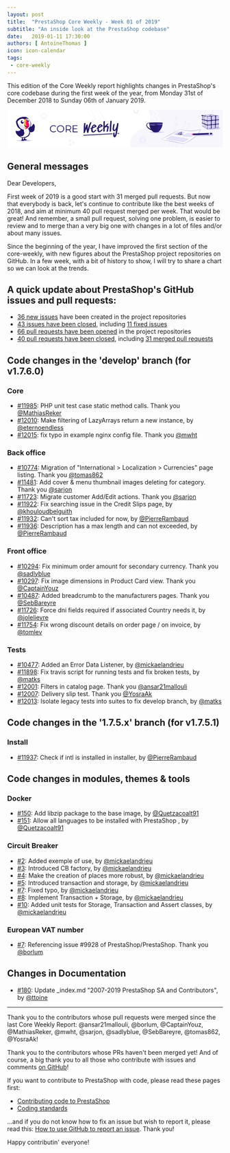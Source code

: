 ```yaml
---
layout: post
title:  "PrestaShop Core Weekly - Week 01 of 2019"
subtitle: "An inside look at the PrestaShop codebase"
date:   2019-01-11 17:30:00
authors: [ AntoineThomas ]
icon: icon-calendar
tags:
 - core-weekly
---
```


This edition of the Core Weekly report highlights changes in PrestaShop's core codebase during the first week of the year, from Monday 31st of December 2018 to Sunday 06th of January 2019.

![Core Weekly banner](/assets/images/2018/12/banner-core-weekly.jpg)


## General messages

Dear Developers,

First week of 2019 is a good start with 31 merged pull requests. But now that everybody is back, let's continue to contribute like the best weeks of 2018, and aim at minimum 40 pull request merged per week. That would be great! And remember, a small pull request, solving one problem, is easier to review and to merge than a very big one with changes in a lot of files and/or about many issues.

Since the beginning of the year, I have improved the first section of the core-weekly, with new figures about the PrestaShop project repositories on GitHub. In a few week, with a bit of history to show, I will try to share a chart so we can look at the trends.


## A quick update about PrestaShop's GitHub issues and pull requests:

- [36 new issues](https://github.com/search?q=org%3APrestaShop+is%3Apublic++-repo%3Aprestashop%2Fprestashop.github.io++is%3Aissue+created%3A2018-12-31..2019-01-06) have been created in the project repositories
- [43 issues have been closed](https://github.com/search?q=org%3APrestaShop+is%3Apublic++-repo%3Aprestashop%2Fprestashop.github.io++is%3Aissue+closed%3A2018-12-31..2019-01-06), including [11 fixed issues](https://github.com/search?q=org%3APrestaShop+is%3Apublic++-repo%3Aprestashop%2Fprestashop.github.io++is%3Aissue+label%3Afixed+closed%3A2018-12-31..2019-01-06)
- [66 pull requests have been opened](https://github.com/search?q=org%3APrestaShop+is%3Apublic++-repo%3Aprestashop%2Fprestashop.github.io++is%3Apr+created%3A2018-12-31..2019-01-06) in the project repositories
- [40 pull requests have been closed](https://github.com/search?q=org%3APrestaShop+is%3Apublic++-repo%3Aprestashop%2Fprestashop.github.io++is%3Apr+closed%3A2018-12-31..2019-01-06), including [31 merged pull requests](https://github.com/search?q=org%3APrestaShop+is%3Apublic++-repo%3Aprestashop%2Fprestashop.github.io++is%3Apr+merged%3A2018-12-31..2019-01-06)

## Code changes in the 'develop' branch (for v1.7.6.0)

### Core

* [#11985](https://github.com/PrestaShop/PrestaShop/pull/11985): PHP unit test case static method calls. Thank you [@MathiasReker](https://github.com/MathiasReker)
* [#12010](https://github.com/PrestaShop/PrestaShop/pull/12010): Make filtering of LazyArrays return a new instance, by [@eternoendless](https://github.com/eternoendless)
* [#12015](https://github.com/PrestaShop/PrestaShop/pull/12015): fix typo in example nginx config file. Thank you [@mwht](https://github.com/mwht)


### Back office

* [#10774](https://github.com/PrestaShop/PrestaShop/pull/10774): Migration of "International > Localization > Currencies" page listing. Thank you [@tomas862](https://github.com/tomas862)
* [#11481](https://github.com/PrestaShop/PrestaShop/pull/11481): Add cover & menu thumbnail images deleting for category. Thank you [@sarjon](https://github.com/sarjon)
* [#11723](https://github.com/PrestaShop/PrestaShop/pull/11723): Migrate customer Add/Edit actions. Thank you [@sarjon](https://github.com/sarjon)
* [#11922](https://github.com/PrestaShop/PrestaShop/pull/11922): Fix searching issue in the Credit Slips page, by [@khouloudbelguith](https://github.com/khouloudbelguith)
* [#11932](https://github.com/PrestaShop/PrestaShop/pull/11932): Can't sort tax included for now, by [@PierreRambaud](https://github.com/PierreRambaud)
* [#11936](https://github.com/PrestaShop/PrestaShop/pull/11936): Description has a max length and can not exceeded, by [@PierreRambaud](https://github.com/PierreRambaud)


### Front office

* [#10294](https://github.com/PrestaShop/PrestaShop/pull/10294): Fix minimum order amount for secondary currency. Thank you [@sadlyblue](https://github.com/sadlyblue)
* [#10297](https://github.com/PrestaShop/PrestaShop/pull/10297): Fix image dimensions in Product Card view. Thank you [@CaptainYouz](https://github.com/CaptainYouz)
* [#10487](https://github.com/PrestaShop/PrestaShop/pull/10487): Added breadcrumb to the manufacturers pages. Thank you [@SebBareyre](https://github.com/SebBareyre)
* [#11726](https://github.com/PrestaShop/PrestaShop/pull/11726): Force dni fields required if associated Country needs it, by [@jolelievre](https://github.com/jolelievre)
* [#11754](https://github.com/PrestaShop/PrestaShop/pull/11754): Fix wrong discount details on order page / on invoice, by [@tomlev](https://github.com/tomlev)


### Tests

* [#10477](https://github.com/PrestaShop/PrestaShop/pull/10477): Added an Error Data Listener, by [@mickaelandrieu](https://github.com/mickaelandrieu)
* [#11898](https://github.com/PrestaShop/PrestaShop/pull/11898): Fix travis script for running tests and fix broken tests, by [@matks](https://github.com/matks)
* [#12001](https://github.com/PrestaShop/PrestaShop/pull/12001): Filters in catalog page. Thank you [@ansar21mallouli](https://github.com/ansar21mallouli)
* [#12007](https://github.com/PrestaShop/PrestaShop/pull/12007): Delivery slip test. Thank you [@YosraAk](https://github.com/YosraAk)
* [#12013](https://github.com/PrestaShop/PrestaShop/pull/12013): Isolate legacy tests into suites to fix develop branch, by [@matks](https://github.com/matks)


## Code changes in the '1.7.5.x' branch (for v1.7.5.1)

### Install

* [#11937](https://github.com/PrestaShop/PrestaShop/pull/11937): Check if intl is installed in installer, by [@PierreRambaud](https://github.com/PierreRambaud)


## Code changes in modules, themes & tools


### Docker

* [#150](https://github.com/PrestaShop/docker/pull/150): Add libzip package to the base image, by [@Quetzacoalt91](https://github.com/Quetzacoalt91)
* [#151](https://github.com/PrestaShop/docker/pull/151): Allow all languages to be installed with PrestaShop , by [@Quetzacoalt91](https://github.com/Quetzacoalt91)


### Circuit Breaker

* [#2](https://github.com/PrestaShop/circuit-breaker/pull/2): Added exemple of use, by [@mickaelandrieu](https://github.com/mickaelandrieu)
* [#3](https://github.com/PrestaShop/circuit-breaker/pull/3): Introduced CB factory, by [@mickaelandrieu](https://github.com/mickaelandrieu)
* [#4](https://github.com/PrestaShop/circuit-breaker/pull/4): Make the creation of places more robust, by [@mickaelandrieu](https://github.com/mickaelandrieu)
* [#5](https://github.com/PrestaShop/circuit-breaker/pull/5): Introduced transaction and storage, by [@mickaelandrieu](https://github.com/mickaelandrieu)
* [#7](https://github.com/PrestaShop/circuit-breaker/pull/7): Fixed typo, by [@mickaelandrieu](https://github.com/mickaelandrieu)
* [#8](https://github.com/PrestaShop/circuit-breaker/pull/8): Implement Transaction + Storage, by [@mickaelandrieu](https://github.com/mickaelandrieu)
* [#10](https://github.com/PrestaShop/circuit-breaker/pull/10): Added unit tests for Storage, Transaction and Assert classes, by [@mickaelandrieu](https://github.com/mickaelandrieu)


### European VAT number

* [#7](https://github.com/PrestaShop/vatnumber/pull/7): Referencing issue #9928 of PrestaShop/PrestaShop. Thank you [@borlum](https://github.com/borlum)


## Changes in Documentation

* [#180](https://github.com/PrestaShop/docs/pull/180): Update _index.md "2007-2019 PrestaShop SA and Contributors", by [@ttoine](https://github.com/ttoine)


<hr />

Thank you to the contributors whose pull requests were merged since the last Core Weekly Report: @ansar21mallouli, @borlum, @CaptainYouz, @MathiasReker, @mwht, @sarjon, @sadlyblue, @SebBareyre, @tomas862, @YosraAk!

Thank you to the contributors whose PRs haven't been merged yet! And of course, a big thank you to all those who contribute with issues and comments [on GitHub](https://github.com/PrestaShop/PrestaShop)!

If you want to contribute to PrestaShop with code, please read these pages first:

 * [Contributing code to PrestaShop](https://devdocs.prestashop.com/1.7/contribute/contribution-guidelines/)
 * [Coding standards](https://devdocs.prestashop.com/1.7/development/coding-standards/)

...and if you do not know how to fix an issue but wish to report it, please read this: [How to use GitHub to report an issue](https://devdocs.prestashop.com/1.7/contribute/contribute-reporting-issues/). Thank you!

Happy contributin' everyone!
